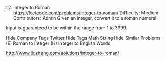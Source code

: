 12. Integer to Roman  
https://leetcode.com/problems/integer-to-roman/
Difficulty: Medium
Contributors: Admin
Given an integer, convert it to a roman numeral.

Input is guaranteed to be within the range from 1 to 3999.

Hide Company Tags Twitter
Hide Tags Math String
Hide Similar Problems (E) Roman to Integer (H) Integer to English Words


http://www.jiuzhang.com/solutions/integer-to-roman/
